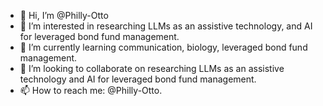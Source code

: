 - 👋 Hi, I’m @Philly-Otto
- 👀 I’m interested in researching LLMs as an assistive technology, and AI for leveraged bond fund management.
- 🌱 I’m currently learning communication, biology, leveraged bond fund management.
- 💞️ I’m looking to collaborate on researching LLMs as an assistive technology and AI for leveraged bond fund management.
- 📫 How to reach me: @Philly-Otto.

<!---
Philly-Otto/Philly-Otto is a ✨ special ✨ repository because its `README.md` (this file) appears on your GitHub profile.
You can click the Preview link to take a look at your changes.
--->
